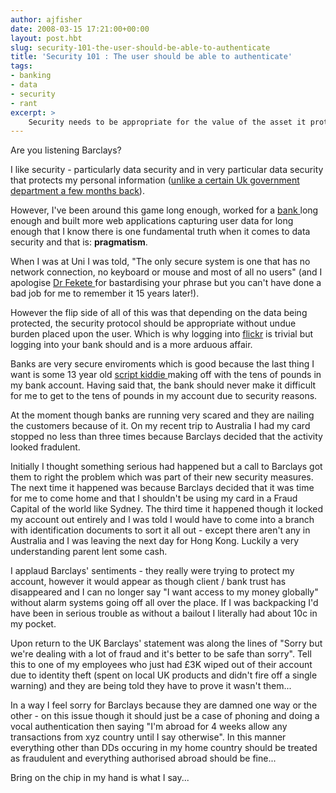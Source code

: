 ```yaml
---
author: ajfisher
date: 2008-03-15 17:21:00+00:00
layout: post.hbt
slug: security-101-the-user-should-be-able-to-authenticate
title: 'Security 101 : The user should be able to authenticate'
tags:
- banking
- data
- security
- rant
excerpt: >
    Security needs to be appropriate for the value of the asset it protects.
---
```


Are you listening Barclays?

I like security - particularly data security and in very particular data security that protects my personal information ([unlike a certain Uk government department a few months back](http://technologytreason.blogspot.com/2007/11/why-was-data-being-passed-on-disc-and.html)).

However, I've been around this game long enough, worked for a [bank ](http://www.citibank.com/)long enough and built more web applications capturing user data for long enough that I know there is one fundamental truth when it comes to data security and that is: **pragmatism**.

When I was at Uni I was told, "The only secure system is one that has no network connection, no keyboard or mouse and most of all no users" (and I apologise [Dr Fekete ](http://www.it.usyd.edu.au/about/people/staff/fekete.shtml)for bastardising your phrase but you can't have done a bad job for me to remember it 15 years later!).

However the flip side of all of this was that depending on the data being protected, the security protocol should be appropriate without undue burden placed upon the user. Which is why logging into [flickr](http://www.flickr.com/) is trivial but logging into your bank should and is a more arduous affair.

Banks are very secure enviroments which is good because the last thing I want is some 13 year old [script kiddie ](http://en.wikipedia.org/wiki/Script_kiddie)making off with the tens of pounds in my bank account. Having said that, the bank should never make it difficult for me to get to the tens of pounds in my account due to security reasons.

At the moment though banks are running very scared and they are nailing the customers because of it. On my recent trip to Australia I had my card stopped no less than three times because Barclays decided that the activity looked fradulent.

Initially I thought something serious had happened but a call to Barclays got them to right the problem which was part of their new security measures. The next time it happened was because Barclays decided that it was time for me to come home and that I shouldn't be using my card in a Fraud Capital of the world like Sydney. The third time it happened though it locked my account out entirely and I was told I would have to come into a branch with identification documents to sort it all out - except there aren't any in Australia and I was leaving the next day for Hong Kong. Luckily a very understanding parent lent some cash.

I applaud Barclays' sentiments - they really were trying to protect my account, however it would appear as though client / bank trust has disappeared and I can no longer say "I want access to my money globally" without alarm systems going off all over the place. If I was backpacking I'd have been in serious trouble as without a bailout I literally had about 10c in my pocket.

Upon return to the UK Barclays' statement was along the lines of "Sorry but we're dealing with a lot of fraud and it's better to be safe than sorry". Tell this to one of my employees who just had £3K wiped out of their account due to identity theft (spent on local UK products and didn't fire off a single warning) and they are being told they have to prove it wasn't them...

In a way I feel sorry for Barclays because they are damned one way or the other - on this issue though it should just be a case of phoning and doing a vocal authentication then saying "I'm abroad for 4 weeks allow any transactions from xyz country until I say otherwise". In this manner everything other than DDs occuring in my home country should be treated as fraudulent and everything authorised abroad should be fine...

Bring on the chip in my hand is what I say...
